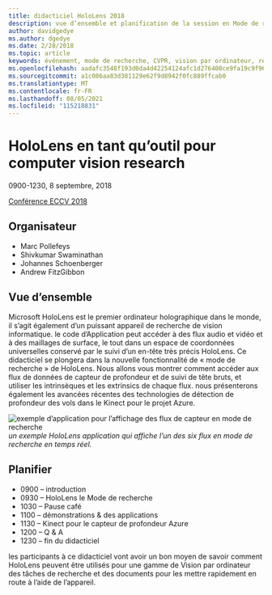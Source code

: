 ```yaml
---
title: didacticiel HoloLens 2018
description: vue d’ensemble et planification de la session en Mode de recherche HoloLens, à remettre à la conférence ECCV le 8 septembre 2018.
author: davidgedye
ms.author: dgedye
ms.date: 2/28/2018
ms.topic: article
keywords: événement, mode de recherche, CVPR, vision par ordinateur, recherche, HoloLens
ms.openlocfilehash: aadafc3548f193d0da4d42254124afc1d276400ce9fa19c9f968bc0c960562db
ms.sourcegitcommit: a1c086aa83d381129e62f9d8942f0fc889ffcab0
ms.translationtype: MT
ms.contentlocale: fr-FR
ms.lasthandoff: 08/05/2021
ms.locfileid: "115218831"
---
```

# <a name="hololens-as-a-tool-for-computer-vision-research"></a>HoloLens en tant qu’outil pour computer vision research
0900-1230, 8 septembre, 2018

[Conférence ECCV 2018](https://eccv2018.org)

## <a name="organizers"></a>Organisateur
* Marc Pollefeys
* Shivkumar Swaminathan
* Johannes Schoenberger
* Andrew FitzGibbon

## <a name="overview"></a>Vue d’ensemble
Microsoft HoloLens est le premier ordinateur holographique dans le monde, il s’agit également d’un puissant appareil de recherche de vision informatique.
le code d’Application peut accéder à des flux audio et vidéo et à des maillages de surface, le tout dans un espace de coordonnées universelles conservé par le suivi d’un en-tête très précis HoloLens. Ce didacticiel se plongera dans la nouvelle fonctionnalité de « mode de recherche » de HoloLens.
Nous allons vous montrer comment accéder aux flux de données de capteur de profondeur et de suivi de tête bruts, et utiliser les intrinsèques et les extrinsics de chaque flux.  nous présenterons également les avancées récentes des technologies de détection de profondeur des vols dans le Kinect pour le projet Azure.

![exemple d’application pour l’affichage des flux de capteur en mode de recherche ](../develop/platform-capabilities-and-apis/images/sensor-stream-viewer.jpg)
 *un exemple HoloLens application qui affiche l’un des six flux en mode de recherche en temps réel.*

## <a name="schedule"></a>Planifier
* 0900 – introduction
* 0930 – HoloLens le Mode de recherche
* 1030 – Pause café
* 1100 – démonstrations & des applications
* 1130 – Kinect pour le capteur de profondeur Azure
* 1200 – Q & A
* 1230 – fin du didacticiel

les participants à ce didacticiel vont avoir un bon moyen de savoir comment HoloLens peuvent être utilisés pour une gamme de Vision par ordinateur des tâches de recherche et des documents pour les mettre rapidement en route à l’aide de l’appareil.
